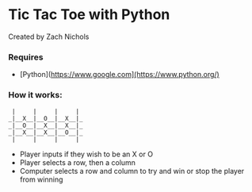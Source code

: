 # Tic Tac Toe with Python
Created by Zach Nichols

### Requires
- [Python](https://www.google.com](https://www.python.org/)

### How it works:
```
 |     |     |     | 
_|__X__|__O__|__X__|_
_|__O__|__X__|__X__|_
_|__X__|__X__|__O__|_
 |     |     |     | 
```       
- Player inputs if they wish to be an X or O
- Player selects a row, then a column 
- Computer selects a row and column to try and win or stop the player from winning
